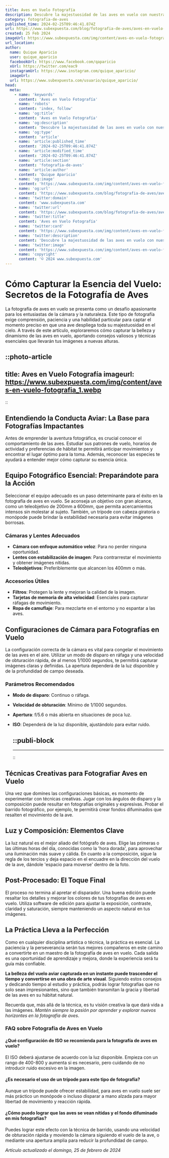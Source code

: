 ```yaml
---
title: Aves en Vuelo Fotografía
description: Descubre la majestuosidad de las aves en vuelo con nuestra galería fotográfica. Capturas excepcionales que celebran la belleza alada.
category: fotografia-de-aves
published_time: 2024-02-25T09:46:41.874Z
url: https://www.subexpuesta.com/blog/fotografia-de-aves/aves-en-vuelo-fotografia
created: 25 Feb 2024
imageUrl: https://www.subexpuesta.com/img/content/aves-en-vuelo-fotografia_1.webp
url_location:
author:
  name: Quique Aparicio
  user: quique_aparicio
  facebookUrl: https://www.facebook.com/qaparicio
  xUrl: https://twitter.com/eac9
  instagramUrl: https://www.instagram.com/quique_aparicio/
  imageUrl: 
  url: https://www.subexpuesta.com/usuario/quique_aparicio/
head:
  meta:
    - name: 'keywords'
      content: 'Aves en Vuelo Fotografía'
    - name: 'robots'
      content: 'index, follow'
    - name: 'og:title'
      content: 'Aves en Vuelo Fotografía'
    - name: 'og:description'
      content: 'Descubre la majestuosidad de las aves en vuelo con nuestra galería fotográfica. Capturas excepcionales que celebran la belleza alada.'
    - name: 'og:type'
      content: 'article'
    - name: 'article:published_time'
      content: '2024-02-25T09:46:41.874Z'
    - name: 'article:modified_time'
      content: '2024-02-25T09:46:41.874Z'
    - name: 'article:section'
      content: 'fotografia-de-aves'
    - name: 'article:author'
      content: 'Quique Aparicio'
    - name: 'og:image'
      content: 'https://www.subexpuesta.com/img/content/aves-en-vuelo-fotografia_1.webp'
    - name: 'og:url'
      content: 'https://www.subexpuesta.com/blog/fotografia-de-aves/aves-en-vuelo-fotografia'
    - name: 'twitter:domain'
      content: 'www.subexpuesta.com'
    - name: 'twitter:url'
      content: 'https://www.subexpuesta.com/blog/fotografia-de-aves/aves-en-vuelo-fotografia'
    - name: 'twitter:title'
      content: 'Aves en Vuelo Fotografía'
    - name: 'twitter:card'
      content: 'https://www.subexpuesta.com/img/content/aves-en-vuelo-fotografia_1.webp'
    - name: 'twitter:description'
      content: 'Descubre la majestuosidad de las aves en vuelo con nuestra galería fotográfica. Capturas excepcionales que celebran la belleza alada.'
    - name: 'twitter:image'
      content: 'https://www.subexpuesta.com/img/content/aves-en-vuelo-fotografia_1.webp'
    - name: 'copyright'
      content: '© 2024 www.subexpuesta.com'
---
```

# Cómo Capturar la Esencia del Vuelo: Secretos de la Fotografía de Aves

La fotografía de aves en vuelo se presenta como un desafío apasionante para los entusiastas de la cámara y la naturaleza. Este tipo de fotografía exige comprensión, paciencia y una habilidad particular para captar el momento preciso en que una ave despliega toda su majestuosidad en el cielo. A través de este artículo, exploraremos cómo capturar la belleza y dinamismo de las aves en vuelo, aportando consejos valiosos y técnicas esenciales que llevarán tus imágenes a nuevas alturas.


::photo-article
---
title: Aves en Vuelo Fotografía
imageurl: https://www.subexpuesta.com/img/content/aves-en-vuelo-fotografia_1.webp
---
::


## Entendiendo la Conducta Aviar: La Base para Fotografías Impactantes

Antes de emprender la aventura fotográfica, es crucial conocer el comportamiento de las aves. Estudiar sus patrones de vuelo, horarios de actividad y preferencias de hábitat te permitirá anticipar movimientos y encontrar el lugar óptimo para la toma. Además, reconocer las especies te ayudará a entender mejor cómo capturar su esencia única.

## Equipo Fotográfico Esencial: Preparándote para la Acción

Seleccionar el equipo adecuado es un paso determinante para el éxito en la fotografía de aves en vuelo. Se aconseja un objetivo con gran alcance, como un teleobjetivo de 200mm a 600mm, que permita acercamientos intensos sin molestar al sujeto. También, un trípode con cabeza giratoria o monópode puede brindar la estabilidad necesaria para evitar imágenes borrosas.

### Cámaras y Lentes Adecuados
- **Cámara con enfoque automático veloz**: Para no perder ninguna oportunidad.
- **Lentes con estabilización de imagen**: Para contrarrestar el movimiento y obtener imágenes nítidas.
- **Teleobjetivos**: Preferiblemente que alcancen los 400mm o más.

### Accesorios Útiles
- **Filtros**: Protegen la lente y mejoran la calidad de la imagen.
- **Tarjetas de memoria de alta velocidad**: Esenciales para capturar ráfagas de movimiento.
- **Ropa de camuflaje**: Para mezclarte en el entorno y no espantar a las aves.

## Configuraciones de Cámara para Fotografías en Vuelo

La configuración correcta de la cámara es vital para congelar el movimiento de las aves en el aire. Utilizar un modo de disparo en ráfaga y una velocidad de obturación rápida, de al menos 1/1000 segundos, te permitirá capturar imágenes claras y definidas. La apertura dependerá de la luz disponible y de la profundidad de campo deseada.

### Parámetros Recomendados
- **Modo de disparo**: Continuo o ráfaga.
- **Velocidad de obturación**: Mínimo de 1/1000 segundos.
- **Apertura**: f/5.6 o más abierta en situaciones de poca luz.
- **ISO**: Dependerá de la luz disponible, ajustándolo para evitar ruido.


  ::publi-block
  ---
  ---
  ::
  
  
## Técnicas Creativas para Fotografiar Aves en Vuelo

Una vez que domines las configuraciones básicas, es momento de experimentar con técnicas creativas. Jugar con los ángulos de disparo y la composición puede resultar en fotografías originales y expresivas. Probar el barrido fotográfico, por ejemplo, te permitirá crear fondos difuminados que resalten el movimiento de la ave.

## Luz y Composición: Elementos Clave

La luz natural es el mejor aliado del fotógrafo de aves. Elige las primeras o las últimas horas del día, conocidas como la 'hora dorada', para aprovechar una iluminación más suave y cálida. En cuanto a la composición, sigue la regla de los tercios y deja espacio en el encuadre en la dirección del vuelo de la ave, dándole 'espacio para moverse' dentro de la foto.

## Post-Procesado: El Toque Final

El proceso no termina al apretar el disparador. Una buena edición puede resaltar los detalles y mejorar los colores de tus fotografías de aves en vuelo. Utiliza software de edición para ajustar la exposición, contraste, claridad y saturación, siempre manteniendo un aspecto natural en tus imágenes.

## La Práctica Lleva a la Perfección

Como en cualquier disciplina artística o técnica, la práctica es esencial. La paciencia y la perseverancia serán tus mejores compañeros en este camino a convertirte en un maestro de la fotografía de aves en vuelo. Cada salida es una oportunidad de aprendizaje y mejora, donde la experiencia será tu guía más confiable.

**La belleza del vuelo aviar capturada en un instante puede trascender el tiempo y convertirse en una obra de arte visual**. Siguiendo estos consejos y dedicando tiempo al estudio y práctica, podrás lograr fotografías que no solo sean impresionantes, sino que también transmitan la gracia y libertad de las aves en su hábitat natural.

Recuerda que, más allá de la técnica, es tu visión creativa la que dará vida a las imágenes. *Mantén siempre la pasión por aprender y explorar nuevos horizontes en la fotografía de aves*.

### FAQ sobre Fotografía de Aves en Vuelo

#### ¿Qué configuración de ISO se recomienda para la fotografía de aves en vuelo?
El ISO deberá ajustarse de acuerdo con la luz disponible. Empieza con un rango de 400-800 y aumenta si es necesario, pero cuidando de no introducir ruido excesivo en la imagen.

#### ¿Es necesario el uso de un trípode para este tipo de fotografía?
Aunque un trípode puede ofrecer estabilidad, para aves en vuelo suele ser más práctico un monópode o incluso disparar a mano alzada para mayor libertad de movimiento y reacción rápida.

#### ¿Cómo puedo lograr que las aves se vean nítidas y el fondo difuminado en mis fotografías?
Puedes lograr este efecto con la técnica de barrido, usando una velocidad de obturación rápida y moviendo la cámara siguiendo el vuelo de la ave, o mediante una apertura amplia para reducir la profundidad de campo.

_Artículo actualizado el domingo, 25 de febrero de 2024_